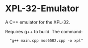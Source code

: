 # XPL-32-Emulator
A C++ emulator for the XPL-32.

Requires g++ to build. The command:

```
  "g++ main.cpp mos6502.cpp -o xpl"
```
